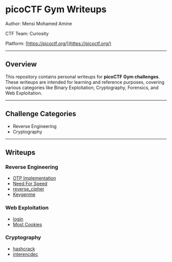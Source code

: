 # picoCTF Gym Writeups

Author: Mensi Mohamed Amine

CTF Team: Curiosity

Platform: [https://picoctf.org/](https://picoctf.org/)

---

## Overview

This repository contains personal writeups for **picoCTF Gym challenges**.  
These writeups are intended for learning and reference purposes, covering various categories like Binary Exploitation, Cryptography, Forensics, and Web Exploitation.

---

## Challenge Categories

- Reverse Engineering
- Cryptography

---

## Writeups

### Reverse Engineering

- [OTP Implementation](./Reverse%20Engineering/OTP%20Implementation/README.md)
- [Need For Speed](./Reverse%20Engineering/Need%20For%20Speed/README.md)
- [reverse_cipher](./Reverse%20Engineering/reverse_cipher/README.md)
- [Keygenme](./Reverse%20Engineering/Keygenme/README.md)

### Web Exploitation

- [login](./Web%20Exploitation/login/README.md)
- [Most Cookies](./Web%20Exploitation/Most%20Cookies/README.md)

### Cryptography

- [hashcrack](./Cryptography/hashcrack/README.md)
- [interencdec](./Cryptography/interencdec/README.md)
